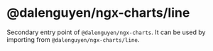 # @dalenguyen/ngx-charts/line

Secondary entry point of `@dalenguyen/ngx-charts`. It can be used by importing from `@dalenguyen/ngx-charts/line`.
